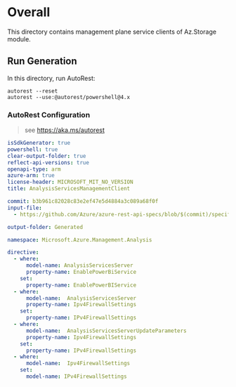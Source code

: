 # Overall
This directory contains management plane service clients of Az.Storage module.

## Run Generation
In this directory, run AutoRest:
```
autorest --reset
autorest --use:@autorest/powershell@4.x
```

### AutoRest Configuration
> see https://aka.ms/autorest
``` yaml
isSdkGenerator: true
powershell: true
clear-output-folder: true
reflect-api-versions: true
openapi-type: arm
azure-arm: true
license-header: MICROSOFT_MIT_NO_VERSION
title: AnalysisServicesManagementClient

commit: b3b961c82028c83e2ef47e5d4884a3c089a68f0f
input-file:
  - https://github.com/Azure/azure-rest-api-specs/blob/$(commit)/specification/analysisservices/resource-manager/Microsoft.AnalysisServices/stable/2017-08-01/analysisservices.json

output-folder: Generated

namespace: Microsoft.Azure.Management.Analysis

directive:
  - where:
      model-name: AnalysisServicesServer
      property-name: EnablePowerBiService
    set:
      property-name: EnablePowerBIService
  - where:
      model-name:  AnalysisServicesServer
      property-name: Ipv4FirewallSettings
    set:
      property-name: IPv4FirewallSettings
  - where:
      model-name:  AnalysisServicesServerUpdateParameters
      property-name: Ipv4FirewallSettings
    set:
      property-name: IPv4FirewallSettings
  - where:
      model-name:  Ipv4FirewallSettings
    set:
      model-name: IPv4FirewallSettings
```